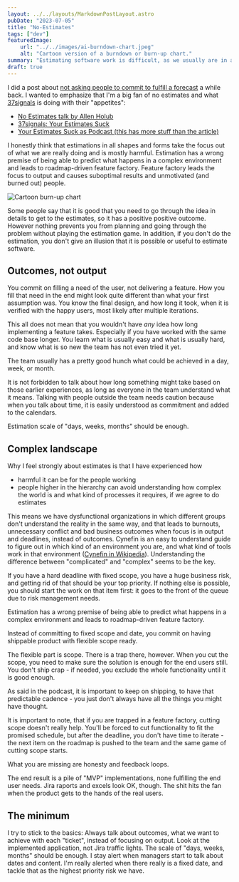 ```yaml
---
layout: ../../layouts/MarkdownPostLayout.astro
pubDate: "2023-07-05"
title: "No-Estimates"
tags: ["dev"]
featuredImage: 
    url: "../../images/ai-burndown-chart.jpeg"
    alt: "Cartoon version of a burndown or burn-up chart."
summary: "Estimating software work is difficult, as we usually are in a complex, not complicated domain, and we know what the solution will look like and how long it took to create, after it has been validated with the end users. Days, weeks, months -scale should be enough for estimation, and if you need more detailed than that, you should probably stop and think why, and how to change that."
draft: true
---
```

I did a post about [not asking people to commit to fulfill a forecast](https://arttuv.com/writings/commitment-vs-forecast) a while back. I wanted to emphasize that I'm a big fan of no estimates and what [37signals](https://37signals.com) is doing with their "appetites":
- [No Estimates talk by Allen Holub](https://youtu.be/QVBlnCTu9Ms)
- [37signals: Your Estimates Suck](https://world.hey.com/dhh/your-estimates-suck-2b9f8445)
- [Your Estimates Suck as Podcast (this has more stuff than the article)](https://37signals.com/podcast/your-estimates-suck/)

I honestly think that estimations in all shapes and forms take the focus out of what we are really doing and is mostly harmful. Estimation has a wrong premise of being able to predict what happens in a complex environment and leads to roadmap-driven feature factory. Feature factory leads the focus to output and causes suboptimal results and unmotivated (and burned out) people.

![Cartoon burn-up chart](../../images/ai-burndown-chart.jpeg "Cartoon burn-up chart (midjourney)")

Some people say that it is good that you need to go through the idea in details to get to the estimates, so it has a positive positive outcome. However nothing prevents you from planning and going through the problem without playing the estimation game. In addition, if you don't do the estimation, you don't give an illusion that it is possible or useful to estimate software.

## Outcomes, not output

You commit on filling a need of the user, not delivering a feature. How you fill that need in the end might look quite different than what your first assumption was. You know the final design, and how long it took, when it is verified with the happy users, most likely after multiple iterations.

This all does not mean that you wouldn't have *any* idea how long implementing a feature takes. Especially if you have worked with the same code base longer. You learn what is usually easy and what is usually hard, and know what is so new the team has not even tried it yet. 

The team usually has a pretty good hunch what could be achieved in a day, week, or month.

It is not forbidden to talk about how long something might take based on those earlier experiences, as long as everyone in the team understand what it means. Talking with people outside the team needs caution because when you talk about time, it is easily understood as commitment and added to the calendars.

Estimation scale of "days, weeks, months" should be enough.

## Complex landscape

Why I feel strongly about estimates is that I have experienced how
- harmful it can be for the people working
- people higher in the hierarchy can avoid understanding how complex the world is and what kind of processes it requires, if we agree to do estimates

This means we have dysfunctional organizations in which different groups don't understand the reality in the same way, and that leads to burnouts, unnecessary conflict and bad business outcomes when focus is in output and deadlines, instead of outcomes. Cynefin is an easy to understand guide to figure out in which kind of an environment you are, and what kind of tools work in that environment ([Cynefin in Wikipedia](https://en.wikipedia.org/wiki/Cynefin_framework)). Understanding the difference between "complicated" and "complex" seems to be the key.

If you have a hard deadline with fixed scope, you have a huge business risk, and getting rid of that should be your top priority. If nothing else is possible, you should start the work on that item first: it goes to the front of the queue due to risk management needs.

Estimation has a wrong premise of being able to predict what happens in a complex environment and leads to roadmap-driven feature factory.

Instead of committing to fixed scope and date, you commit on having shippable product with flexible scope ready. 

The flexible part is scope. There is a trap there, however. When you cut the scope, you need to make sure the solution is enough for the end users still. You don't ship crap - if needed, you exclude the whole functionality until it is good enough. 

As said in the podcast, it is important to keep on shipping, to have that predictable cadence - you just don't always have all the things you might have thought.

It is important to note, that if you are trapped in a feature factory, cutting scope doesn't really help. You'll be forced to cut functionality to fit the promised schedule, but after the deadline, you don't have time to iterate - the next item on the roadmap is pushed to the team and the same game of cutting scope starts. 

What you are missing are honesty and feedback loops.

The end result is a pile of "MVP" implementations, none fulfilling the end user needs. Jira raports and excels look OK, though. The shit hits the fan when the product gets to the hands of the real users.

## The minimum

I try to stick to the basics: Always talk about outcomes, what we want to achieve with each "ticket", instead of focusing on output. Look at the implemented application, not Jira traffic lights. The scale of "days, weeks, months" should be enough. I stay alert when managers start to talk about dates and content. I'm really alerted when there really is a fixed date, and tackle that as the highest priority risk we have.